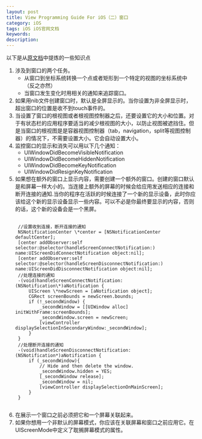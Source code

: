 ```yaml
---
layout: post
title: View Programming Guide For iOS（二）窗口
category: iOS
tags: iOS iOS官网文档
keywords: 
description:
---
```


以下是从[原文档](https://developer.apple.com/library/ios/documentation/WindowsViews/Conceptual/ViewPG_iPhoneOS/CreatingWindows/CreatingWindows.html#//apple_ref/doc/uid/TP40009503-CH4-SW1)中提炼的一些知识点

1. 涉及到窗口的两个任务。
	* 从窗口到坐标系统转换一个点或者矩形到一个特定的视图的坐标系统中（反之亦然）
	* 当窗口发生变化时用相关的通知来追踪窗口。
2. 如果用nib文件创建窗口时，默认是全屏显示的。当你设置为非全屏显示时，超出窗口的位置是收不到touch事件的。
3. 当设置了窗口的根视图或者根视图控制器之后，还要设置它的大小和位置。对于有状态栏的应用程序要适当的减少根视图的大小，以防止视图被遮挡住。但是当窗口的根视图是是容器视图控制器（tab，navigation，split等视图控制器）的情况下，不需要设置大小。它会自动设置大小。  
4. 监控窗口的显示和消失可以用以下几个通知：
	* UIWindowDidBecomeVisibleNotification
	* UIWindowDidBecomeHiddenNotification
	* UIWindowDidBecomeKeyNotification
	* UIWindowDidResignKeyNotification
5. 如果想在额外的窗口上显示内容，需要创建一个额外的窗口。创建的窗口默认是和屏幕一样大小的。当连接上额外的屏幕的时候会给应用发送相应的连接和断开连接的通知.当你的程序在活跃的时候连接了一个新的显示设备，此时你应该给这个新的显示设备显示一些内容。可以不必是你最终要显示的内容，否则的话，这个新的设备会是一个黑屏。
	<pre><code>
	//设置收到连接，断开连接的通知
	NSNotificationCenter \*center = [NSNotificationCenter defaultCenter];
    [center addObserver:self selector:@selector(handleScreenConnectNotification:) name:UIScreenDidConnectNotification object:nil];
    [center addObserver:self selector:@selector(handleScreenDisconnectNotification:) name:UIScreenDidDisconnectNotification object:nil];  
    //处理连接的通知
    -(void)handleScreenConnectNotification:(NSNotification\*)aNotification {
        UIScreen \*newScreen = [aNotification object];
        CGRect screenBounds = newScreen.bounds;
        if (!_secondWindow) {
            _secondWindow = [[UIWindow alloc] initWithFrame:screenBounds];
            _secondWindow.screen = newScreen;
            [viewController displaySelectionInSecondaryWindow:_secondWindow];
        }
    }  
	//处理断开连接的通知
    -(void)handleScreenDisconnectNotification:(NSNotification*)aNotification {
        if (_secondWindow){
            // Hide and then delete the window.
            _secondWindow.hidden = YES;
            [_secondWindow release];
            _secondWindow = nil;
            [viewController displaySelectionOnMainScreen];
        }
    }
    </code></pre>  
6. 在展示一个窗口之前必须把它和一个屏幕关联起来。
7. 如果你想用一个非默认的屏幕模式，你应该在关联屏幕和窗口之前应用它。在UIScreenMode中定义了耽搁屏幕模式的属性。